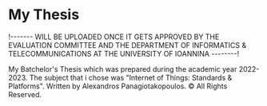 # My Thesis

!------- WILL BE UPLOADED ONCE IT GETS APPROVED BY THE EVALUATION COMMITTEE AND THE DEPARTMENT OF INFORMATICS & TELECOMMUNICATIONS AT THE UNIVERSITY OF IOANNINA --------!







My Batchelor's Thesis which was prepared during the academic year 2022-2023. The subject that i chose was "Internet of Things: Standards &amp; Platforms". Written by Alexandros Panagiotakopoulos. © All Rights Reserved.



